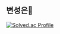 ## 변성은🍟

[![Solved.ac Profile](http://mazassumnida.wtf/api/v2/generate_badge?boj=bsu0404)](https://solved.ac/백준아이디/)


